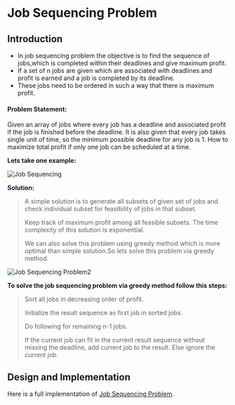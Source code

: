 # Job Sequencing Problem

## Introduction

- In job sequencing problem the objective is to find the sequence of jobs,which is completed within their deadlines and give maximum profit.
- If a set of n jobs are given which are associated with deadlines and profit is earned and a job is completed by its deadline. 
- These jobs need to be ordered in such a way that there is maximum profit.

#### Problem Statement:

Given an array of jobs where every job has a deadline and associated profit if the job is finished before the deadline. It is also given that every job takes single unit of time, so the minimum possible deadline for any job is 1. How to maximize total profit if only one job can be scheduled at a time.

**Lets take one example:**

![Job Sequencing](/assets/job_sequencing.jpeg)

**Solution:**
> A simple solution is to generate all subsets of given set of jobs and check individual subset for feasibility of jobs in that subset. 
>
> Keep track of maximum profit among all feasible subsets. The time complexity of this solution is exponential.
>
> We can also solve this problem using greedy method which is more optimal than simple solution.So lets solve this problem via greedy method.

![Job Sequencing Problem2](/assets/job_sequencing2.jpg)

**To solve the job sequencing problem via greedy method follow this steps:**

> Sort all jobs in decreasing order of profit.
>
> Initialize the result sequence as first job in sorted jobs.
>
> Do following for remaining n-1 jobs.
> 
> If the current job can fit in the current result sequence without missing the deadline, add current job to the result. Else ignore the current job.


## Design and Implementation

Here is a full implementation of [Job Sequencing Problem](https://github.com/tabassum-khan/Data-Structures-and-Algorithms/blob/master/greedyAlgo/JobSequencing.java).





